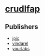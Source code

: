 # [crudlfap](https://pypi.org/project/crudlfap)



## Publishers
- [jpic](https://pypi.org/user/jpic)
- [vindarel](https://pypi.org/user/vindarel)
- [yourlabs](https://pypi.org/user/yourlabs)

